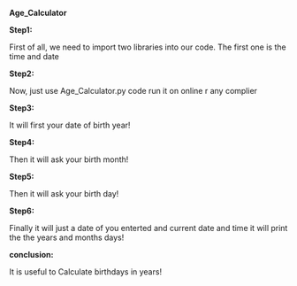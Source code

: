    **Age_Calculator**



**Step1:**  

First of all, we need to import two libraries into our code. The first one is the time and date

**Step2:**  

Now, just use Age_Calculator.py code run it on online r any complier 

**Step3:**

It will first your date of birth year!

**Step4:** 

Then it will ask your birth month!

**Step5:** 

Then it will ask your birth day!

**Step6:**  

Finally it will just a date of you enterted and current date and time it will print the the years and months days!

**conclusion:** 

It is useful to Calculate birthdays in years!
